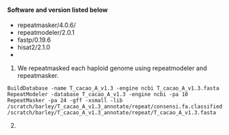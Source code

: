 #### Software and version listed below

- repeatmasker/4.0.6/
- repeatmodeler/2.0.1
- fastp/0.19.6
- hisat2/2.1.0
- 

1. We repeatmasked each haploid genome using repeatmodeler and repeatmasker.
```
BuildDatabase -name T_cacao_A_v1.3 -engine ncbi T_cacao_A_v1.3.fasta
RepeatModeler -database T_cacao_A_v1.3 -engine ncbi -pa 10
RepeatMasker -pa 24 -gff -xsmall -lib /scratch/barley/T_cacao_A_v1.3_annotate/repeat/consensi.fa.classified /scratch/barley/T_cacao_A_v1.3_annotate/repeat/T_cacao_A_v1.3.fasta
```

2. 
